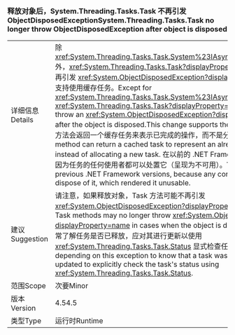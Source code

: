 ### <a name="systemthreadingtaskstask-no-longer-throw-objectdisposedexception-after-object-is-disposed"></a><span data-ttu-id="ffa65-101">释放对象后，System.Threading.Tasks.Task 不再引发 ObjectDisposedException</span><span class="sxs-lookup"><span data-stu-id="ffa65-101">System.Threading.Tasks.Task no longer throw ObjectDisposedException after object is disposed</span></span>

|   |   |
|---|---|
|<span data-ttu-id="ffa65-102">详细信息</span><span class="sxs-lookup"><span data-stu-id="ffa65-102">Details</span></span>|<span data-ttu-id="ffa65-103">除 <xref:System.Threading.Tasks.Task.System%23IAsyncResult%23AsyncWaitHandle> 外，<xref:System.Threading.Tasks.Task?displayProperty=name> 方法在处置对象后不再引发 <xref:System.ObjectDisposedException?displayProperty=name> 异常。此更改支持使用缓存任务。</span><span class="sxs-lookup"><span data-stu-id="ffa65-103">Except for <xref:System.Threading.Tasks.Task.System%23IAsyncResult%23AsyncWaitHandle>, <xref:System.Threading.Tasks.Task?displayProperty=name> methods no longer throw an <xref:System.ObjectDisposedException?displayProperty=name> exception after the object is disposed.This change supports the use of cached tasks.</span></span> <span data-ttu-id="ffa65-104">例如，方法会返回一个缓存任务来表示已完成的操作，而不是分配新任务。</span><span class="sxs-lookup"><span data-stu-id="ffa65-104">For example, a method can return a cached task to represent an already completed operation instead of allocating a new task.</span></span> <span data-ttu-id="ffa65-105">在以前的 .NET Framework 版本中无法执行此操作，因为任务的任何使用者都可以处置它（呈现为不可用）。</span><span class="sxs-lookup"><span data-stu-id="ffa65-105">This was impossible in previous .NET Framework versions, because any consumer of the task could dispose of it, which rendered it unusable.</span></span>|
|<span data-ttu-id="ffa65-106">建议</span><span class="sxs-lookup"><span data-stu-id="ffa65-106">Suggestion</span></span>|<span data-ttu-id="ffa65-107">请注意，如果释放对象，Task 方法可能不再引发 <xref:System.ObjectDisposedException?displayProperty=name>。</span><span class="sxs-lookup"><span data-stu-id="ffa65-107">Be aware that Task methods may no longer throw <xref:System.ObjectDisposedException?displayProperty=name> in cases when the object is disposed.</span></span> <span data-ttu-id="ffa65-108">如果某个应用依靠此异常了解任务是否已释放，应对其进行更新以使用 <xref:System.Threading.Tasks.Task.Status> 显式检查任务状态。</span><span class="sxs-lookup"><span data-stu-id="ffa65-108">If an app was depending on this exception to know that a task was disposed, it should be updated to explicitly check the task's status using <xref:System.Threading.Tasks.Task.Status>.</span></span>|
|<span data-ttu-id="ffa65-109">范围</span><span class="sxs-lookup"><span data-stu-id="ffa65-109">Scope</span></span>|<span data-ttu-id="ffa65-110">次要</span><span class="sxs-lookup"><span data-stu-id="ffa65-110">Minor</span></span>|
|<span data-ttu-id="ffa65-111">版本</span><span class="sxs-lookup"><span data-stu-id="ffa65-111">Version</span></span>|<span data-ttu-id="ffa65-112">4.5</span><span class="sxs-lookup"><span data-stu-id="ffa65-112">4.5</span></span>|
|<span data-ttu-id="ffa65-113">类型</span><span class="sxs-lookup"><span data-stu-id="ffa65-113">Type</span></span>|<span data-ttu-id="ffa65-114">运行时</span><span class="sxs-lookup"><span data-stu-id="ffa65-114">Runtime</span></span>|

